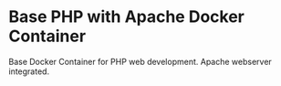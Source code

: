 Base PHP with Apache Docker Container
=====================================

Base Docker Container for PHP web development. Apache webserver integrated.

